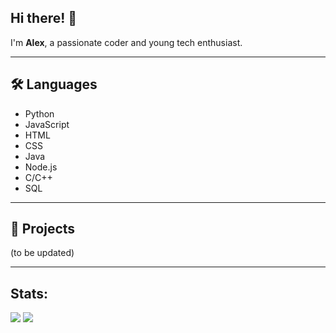 ## Hi there! 👋

I'm **Alex**, a passionate coder and young tech enthusiast.

---
## 🛠️ Languages
- Python
- JavaScript
- HTML
- CSS
- Java
- Node.js
- C/C++
- SQL

---
## 🚀 Projects
(to be updated)

---
## Stats:
![](https://github-readme-stats.vercel.app/api/top-langs/?username=lumenoxs&layout=compact&count_private=true&langs_count=10&theme=transparent&include_all_commits=true)
![](https://github-readme-stats.vercel.app/api?username=lumenoxs&show_icons=true&theme=transparent&include_all_commits=true&count_private=true&hide=issues)
